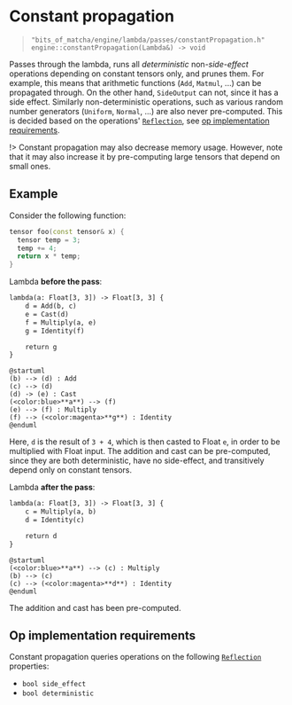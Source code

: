 # Constant propagation
> `"bits_of_matcha/engine/lambda/passes/constantPropagation.h"`\
> `engine::constantPropagation(Lambda&) -> void`

Passes through the lambda, runs all _deterministic_ non-_side-effect_
operations depending on constant tensors only, and prunes them.
For example, this means that arithmetic functions (`Add`, `Matmul`, ...)
can be propagated through. On the other hand, `SideOutput` can not,
since it has a side effect. Similarly non-deterministic operations,
such as various random number generators (`Uniform`, `Normal`, ...)
are also never pre-computed. This is decided based on the operations'
[`Reflection`](engine/op/reflection), 
see [op implementation requirements](#op-implementation-requirements).

!> Constant propagation may also decrease memory usage. However,
   note that it may also increase it by pre-computing large tensors
   that depend on small ones.

## Example

Consider the following function:

```cpp
tensor foo(const tensor& x) {
  tensor temp = 3;
  temp += 4;
  return x * temp;
}
```

Lambda **before the pass**:

```txt
lambda(a: Float[3, 3]) -> Float[3, 3] {
    d = Add(b, c)
    e = Cast(d)
    f = Multiply(a, e)
    g = Identity(f)

    return g
}
```

```plantuml
@startuml
(b) --> (d) : Add
(c) --> (d)
(d) -> (e) : Cast
(<color:blue>**a**) --> (f)
(e) --> (f) : Multiply
(f) --> (<color:magenta>**g**) : Identity
@enduml
```

Here, `d` is the result of `3 + 4`, which is then casted to Float `e`,
in order to be multiplied with Float input. The addition and cast can
be pre-computed, since they are both deterministic,
have no side-effect, and transitively depend only on constant tensors.

Lambda **after the pass**:

```txt
lambda(a: Float[3, 3]) -> Float[3, 3] {
    c = Multiply(a, b)
    d = Identity(c)

    return d
}
```

```plantuml
@startuml
(<color:blue>**a**) --> (c) : Multiply
(b) --> (c)
(c) --> (<color:magenta>**d**) : Identity
@enduml
```

The addition and cast has been pre-computed.

## Op implementation requirements

Constant propagation queries operations on the following 
[`Reflection`](engine/op/reflection) properties:

- `bool side_effect`
- `bool deterministic`

